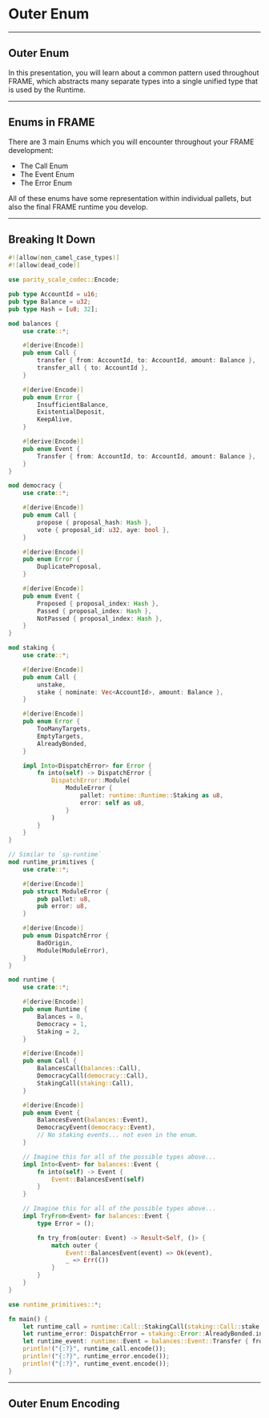 # Outer Enum

---

## Outer Enum

In this presentation, you will learn about a common pattern used throughout FRAME, which abstracts many separate types into a single unified type that is used by the Runtime.

---

## Enums in FRAME

There are 3 main Enums which you will encounter throughout your FRAME development:

* The Call Enum
* The Event Enum
* The Error Enum

All of these enums have some representation within individual pallets, but also the final FRAME runtime you develop.

---

## Breaking It Down

```rust [0|10-30|32-52|54-80|82-97|99|102-107|109-114|116-140]
#![allow(non_camel_case_types)]
#![allow(dead_code)]

use parity_scale_codec::Encode;

pub type AccountId = u16;
pub type Balance = u32;
pub type Hash = [u8; 32];

mod balances {
    use crate::*;

    #[derive(Encode)]
    pub enum Call {
        transfer { from: AccountId, to: AccountId, amount: Balance },
        transfer_all { to: AccountId },
    }

    #[derive(Encode)]
    pub enum Error {
        InsufficientBalance,
        ExistentialDeposit,
        KeepAlive,
    }

    #[derive(Encode)]
    pub enum Event {
        Transfer { from: AccountId, to: AccountId, amount: Balance },
    }
}

mod democracy {
    use crate::*;

    #[derive(Encode)]
    pub enum Call {
        propose { proposal_hash: Hash },
        vote { proposal_id: u32, aye: bool },
    }

    #[derive(Encode)]
    pub enum Error {
        DuplicateProposal,
    }

    #[derive(Encode)]
    pub enum Event {
        Proposed { proposal_index: Hash },
        Passed { proposal_index: Hash },
        NotPassed { proposal_index: Hash },
    }
}

mod staking {
    use crate::*;

    #[derive(Encode)]
    pub enum Call {
        unstake,
        stake { nominate: Vec<AccountId>, amount: Balance },
    }

    #[derive(Encode)]
    pub enum Error {
        TooManyTargets,
        EmptyTargets,
        AlreadyBonded,
    }

    impl Into<DispatchError> for Error {
        fn into(self) -> DispatchError {
            DispatchError::Module(
                ModuleError {
                    pallet: runtime::Runtime::Staking as u8,
                    error: self as u8,
                }
            )
        }
    }
}

// Similar to `sp-runtime`
mod runtime_primitives {
    use crate::*;

    #[derive(Encode)]
    pub struct ModuleError {
        pub pallet: u8,
        pub error: u8,
    }

    #[derive(Encode)]
    pub enum DispatchError {
        BadOrigin,
        Module(ModuleError),
    }
}

mod runtime {
    use crate::*;

    #[derive(Encode)]
    pub enum Runtime {
        Balances = 0,
        Democracy = 1,
        Staking = 2,
    }

    #[derive(Encode)]
    pub enum Call {
        BalancesCall(balances::Call),
        DemocracyCall(democracy::Call),
        StakingCall(staking::Call),
    }

    #[derive(Encode)]
    pub enum Event {
        BalancesEvent(balances::Event),
        DemocracyEvent(democracy::Event),
        // No staking events... not even in the enum.
    }

    // Imagine this for all of the possible types above...
    impl Into<Event> for balances::Event {
        fn into(self) -> Event {
            Event::BalancesEvent(self)
        }
    }

    // Imagine this for all of the possible types above...
    impl TryFrom<Event> for balances::Event {
        type Error = ();

        fn try_from(outer: Event) -> Result<Self, ()> {
            match outer {
                Event::BalancesEvent(event) => Ok(event),
                _ => Err(())
            }
        }
    }
}

use runtime_primitives::*;

fn main() {
	let runtime_call = runtime::Call::StakingCall(staking::Call::stake { nominate: vec![13], amount: 42 });
	let runtime_error: DispatchError = staking::Error::AlreadyBonded.into();
	let runtime_event: runtime::Event = balances::Event::Transfer { from: 1, to: 2, amount: 3 }.into();
	println!("{:?}", runtime_call.encode());
	println!("{:?}", runtime_error.encode());
	println!("{:?}", runtime_event.encode());
}
```

---

## Outer Enum Encoding
